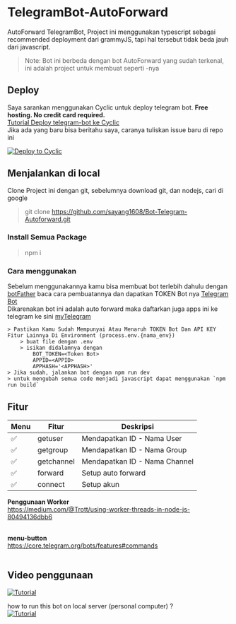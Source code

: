 # TelegramBot-AutoForward
AutoForward TelegramBot, Project ini menggunakan typescript sebagai recommended deployment dari grammyJS, tapi hal tersebut tidak beda jauh dari javascript.

> Note: Bot ini berbeda dengan bot AutoForward yang sudah terkenal, ini adalah project untuk membuat seperti -nya

## Deploy
Saya sarankan menggunakan Cyclic untuk deploy telegram bot. **Free hosting. No credit card required.** \
[Tutorial Deploy telegram-bot ke Cyclic](https://www.cyclic.sh/posts/how-to-build-a-telegram-bot/) \
Jika ada yang baru bisa beritahu saya, caranya tuliskan issue baru di repo ini

[![Deploy to Cyclic](https://deploy.cyclic.sh/button.svg)](https://deploy.cyclic.sh/dhino12/TelegramBot-AutoForward)

## Menjalankan di local
Clone Project ini dengan git, sebelumnya download git, dan nodejs, cari di google

> git clone https://github.com/sayang1608/Bot-Telegram-Autoforward.git

### Install Semua Package
> npm i

### Cara menggunakan
Sebelum menggunakannya kamu bisa membuat bot terlebih dahulu dengan [botFather](https://t.me/botfather) baca cara pembuatannya dan dapatkan TOKEN Bot nya [Telegram Bot](https://core.telegram.org/bots#how-do-i-create-a-bot) <br>
Dikarenakan bot ini adalah auto forward maka daftarkan juga apps ini ke telegram ke sini [myTelegram](https://my.telegram.org/auth)
```
> Pastikan Kamu Sudah Mempunyai Atau Menaruh TOKEN Bot Dan API KEY Fitur Lainnya Di Environment (process.env.{nama_env})
    > buat file dengan .env
    > isikan didalamnya dengan
        BOT_TOKEN=<Token Bot>
        APPID=<APPID>
        APPHASH='<APPHASH>'
> Jika sudah, jalankan bot dengan npm run dev
> untuk mengubah semua code menjadi javascript dapat menggunakan `npm run build`
```

## Fitur

| Menu      | Fitur             | Deskripsi                   |
| --------- | ----------------- | --------------------------- |
| ✅        | getuser           | Mendapatkan ID - Nama User  |
| ✅        | getgroup          | Mendapatkan ID - Nama Group |
| ✅        | getchannel        | Mendapatkan ID - Nama Channel |
| ✅        | forward           | Setup auto forward          |
| ✅        | connect           | Setup akun                  |

**Penggunaan Worker** <br>
https://medium.com/@Trott/using-worker-threads-in-node-js-80494136dbb6
<br><br>

**menu-button** <br>
https://core.telegram.org/bots/features#commands
<br><br>

## Video penggunaan

[![Tutorial](https://img.shields.io/badge/YouTube-FF0000?style=for-the-badge&logo=youtube&logoColor=white)](https://youtu.be/eLiNNm7Nco0) <br>

how to run this bot on local server (personal computer) ?<br>
[![Tutorial](https://img.shields.io/badge/Youtube-FF0000?style=for-the-badge&logo=youtube&logoColor=white)](https://youtu.be/wUE9niX0Isc)
